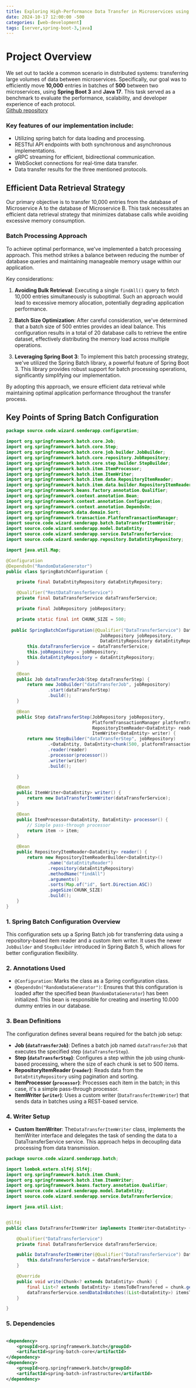 ```yaml
---
title: Exploring High-Performance Data Transfer in Microservices using gRPC, WebSockets, and REST
date: 2024-10-17 12:00:00 -500
categories: [web-development]
tags: [server,spring-boot-3,java]
---
```



# Project Overview  

We set out to tackle a common scenario in distributed systems: transferring large volumes of data between microservices. 
Specifically, our goal was to efficiently move **10,000** entries in batches of **500** between two microservices, using **Spring Boot 3** and **Java 17**. 
This task served as a benchmark to evaluate the performance, scalability, and developer experience of each protocol.<br>
[Github repository](https://github.com/Source-Code-Wizard/Data-transfer-project/tree/develop)<br>

### Key features of our implementation include:
- Utilizing spring batch for data loading and processing.
- RESTful API endpoints with both synchronous and asynchronous implementations.
- gRPC streaming for efficient, bidirectional communication.
- WebSocket connections for real-time data transfer.
- Data transfer results for the three mentioned protocols. 


## Efficient Data Retrieval Strategy

Our primary objective is to transfer 10,000 entries from the database of Microservice A to the database of Microservice B. This task necessitates an efficient data retrieval strategy that minimizes database calls while avoiding excessive memory consumption.

### Batch Processing Approach

To achieve optimal performance, we've implemented a batch processing approach. This method strikes a balance between reducing the number of database queries and maintaining manageable memory usage within our application.

Key considerations:

1. **Avoiding Bulk Retrieval**: Executing a single `findAll()` query to fetch 10,000 entries simultaneously is suboptimal. Such an approach would lead to excessive memory allocation, potentially degrading application performance.

2. **Batch Size Optimization**: After careful consideration, we've determined that a batch size of 500 entries provides an ideal balance. This configuration results in a total of 20 database calls to retrieve the entire dataset, effectively distributing the memory load across multiple operations.

3. **Leveraging Spring Boot 3**: To implement this batch processing strategy, we've utilized the Spring Batch library, a powerful feature of Spring Boot 3. This library provides robust support for batch processing operations, significantly simplifying our implementation.

By adopting this approach, we ensure efficient data retrieval while maintaining optimal application performance throughout the transfer process.


## Key Points of Spring Batch Configuration

```java
package source.code.wizard.senderapp.configuration;

import org.springframework.batch.core.Job;
import org.springframework.batch.core.Step;
import org.springframework.batch.core.job.builder.JobBuilder;
import org.springframework.batch.core.repository.JobRepository;
import org.springframework.batch.core.step.builder.StepBuilder;
import org.springframework.batch.item.ItemProcessor;
import org.springframework.batch.item.ItemWriter;
import org.springframework.batch.item.data.RepositoryItemReader;
import org.springframework.batch.item.data.builder.RepositoryItemReaderBuilder;
import org.springframework.beans.factory.annotation.Qualifier;
import org.springframework.context.annotation.Bean;
import org.springframework.context.annotation.Configuration;
import org.springframework.context.annotation.DependsOn;
import org.springframework.data.domain.Sort;
import org.springframework.transaction.PlatformTransactionManager;
import source.code.wizard.senderapp.batch.DataTransferItemWriter;
import source.code.wizard.senderapp.model.DataEntity;
import source.code.wizard.senderapp.service.DataTransferService;
import source.code.wizard.senderapp.repository.DataEntityRepository;

import java.util.Map;

@Configuration
@DependsOn("RandomDataGenerator")
public class SpringBatchConfiguration {

    private final DataEntityRepository dataEntityRepository;

    @Qualifier("RestDataTransferService")
    private final DataTransferService dataTransferService;

    private final JobRepository jobRepository;

    private static final int CHUNK_SIZE = 500;
    
  public SpringBatchConfiguration(@Qualifier("DataTransferService") DataTransferService dataTransferService,
                                    JobRepository jobRepository,
                                    DataEntityRepository dataEntityRepository) {
        this.dataTransferService = dataTransferService;
        this.jobRepository = jobRepository;
        this.dataEntityRepository = dataEntityRepository;
    }
    
    @Bean
    public Job dataTransferJob(Step dataTransferStep) {
        return new JobBuilder("dataTransferJob", jobRepository)
                .start(dataTransferStep)
                .build();
    }

    @Bean
    public Step dataTransferStep(JobRepository jobRepository,
                                 PlatformTransactionManager platformTransactionManager,
                                 RepositoryItemReader<DataEntity> reader,
                                 ItemWriter<DataEntity> writer) {
        return new StepBuilder("dataTransferStep", jobRepository)
                .<DataEntity, DataEntity>chunk(500, platformTransactionManager)
                .reader(reader)
                .processor(processor())
                .writer(writer)
                .build();

    }

    @Bean
    public ItemWriter<DataEntity> writer() {
        return new DataTransferItemWriter(dataTransferService);
    }

    @Bean
    public ItemProcessor<DataEntity, DataEntity> processor() {
        // Simple pass-through processor
        return item -> item;
    }

    @Bean
    public RepositoryItemReader<DataEntity> reader() {
        return new RepositoryItemReaderBuilder<DataEntity>()
                .name("dataEntityReader")
                .repository(dataEntityRepository)
                .methodName("findAll")
                .arguments()
                .sorts(Map.of("id", Sort.Direction.ASC))
                .pageSize(CHUNK_SIZE)
                .build();
    }
}
```

### 1. Spring Batch Configuration Overview
This configuration sets up a Spring Batch job for transferring data using a repository-based item reader and a custom item writer. It uses the newer `JobBuilder` and `StepBuilder` introduced in Spring Batch 5, which allows for better configuration flexibility.

### 2. Annotations Used
- `@Configuration`: Marks the class as a Spring configuration class.
- `@DependsOn("RandomDataGenerator")`: Ensures that this configuration is loaded after the specified bean (`RandomDataGenerator`) has been initialized. This bean is responsible for creating and inserting 10.000 dummy entries in our database.

### 3. Bean Definitions
The configuration defines several beans required for the batch job setup:
- **Job (`dataTransferJob`)**: Defines a batch job named `dataTransferJob` that executes the specified step (`dataTransferStep`).
- **Step (`dataTransferStep`)**: Configures a step within the job using chunk-based processing, where the size of each chunk is set to 500 items.
- **RepositoryItemReader (`reader`)**: Reads data from the `DataEntityRepository` using pagination and sorting.
- **ItemProcessor (`processor`)**: Processes each item in the batch; in this case, it's a simple pass-through processor.
- **ItemWriter (`writer`)**: Uses a custom writer (`DataTransferItemWriter`) that sends data in batches using a REST-based service.

### 4. Writer Setup
- **Custom ItemWriter**: The`DataTransferItemWriter` class, implements the ItemWriter interface and delegates the task of sending the data to a DataTransferService service. This approach helps in decoupling data processing from data transmission.

```java
package source.code.wizard.senderapp.batch;

import lombok.extern.slf4j.Slf4j;
import org.springframework.batch.item.Chunk;
import org.springframework.batch.item.ItemWriter;
import org.springframework.beans.factory.annotation.Qualifier;
import source.code.wizard.senderapp.model.DataEntity;
import source.code.wizard.senderapp.service.DataTransferService;

import java.util.List;


@Slf4j
public class DataTransferItemWriter implements ItemWriter<DataEntity> {

    @Qualifier("DataTransferService")
    private final DataTransferService dataTransferService;

    public DataTransferItemWriter(@Qualifier("DataTransferService") DataTransferService dataTransferService) {
        this.dataTransferService = dataTransferService;
    }

    @Override
    public void write(Chunk<? extends DataEntity> chunk) {
        final List<? extends DataEntity> itemsToBeTransfered = chunk.getItems();
        dataTransferService.sendDataInBatches((List<DataEntity>) itemsToBeTransfered);
    }

}
```
### 5. Dependencies
```xml

<dependency>
    <groupId>org.springframework.batch</groupId>
    <artifactId>spring-batch-core</artifactId>
</dependency>
<dependency>
    <groupId>org.springframework.batch</groupId>
    <artifactId>spring-batch-infrastructure</artifactId>
</dependency>
```
